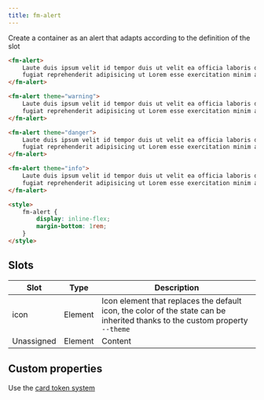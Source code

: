 ```yaml
---
title: fm-alert
---
```


Create a container as an alert that adapts according to the definition of the slot

```html preview
<fm-alert>
    Laute duis ipsum velit id tempor duis ut velit ea officia laboris duis
    fugiat reprehenderit adipisicing ut Lorem esse exercitation minim aliqua
</fm-alert>

<fm-alert theme="warning">
    Laute duis ipsum velit id tempor duis ut velit ea officia laboris duis
    fugiat reprehenderit adipisicing ut Lorem esse exercitation minim aliqua
</fm-alert>

<fm-alert theme="danger">
    Laute duis ipsum velit id tempor duis ut velit ea officia laboris duis
    fugiat reprehenderit adipisicing ut Lorem esse exercitation minim aliqua
</fm-alert>

<fm-alert theme="info">
    Laute duis ipsum velit id tempor duis ut velit ea officia laboris duis
    fugiat reprehenderit adipisicing ut Lorem esse exercitation minim aliqua
</fm-alert>

<style>
    fm-alert {
        display: inline-flex;
        margin-bottom: 1rem;
    }
</style>
```

## Slots

| Slot       | Type    | Description                                                                                                                  |
| ---------- | ------- | ---------------------------------------------------------------------------------------------------------------------------- |
| icon       | Element | Icon element that replaces the default icon, the color of the state can be inherited thanks to the custom property `--theme` |
| Unassigned | Element | Content                                                                                                                      |

## Custom properties

Use the [card token system](/tokens/card)
